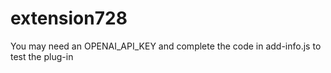 # extension728

You may need an OPENAI_API_KEY and complete the code in add-info.js to test the plug-in
